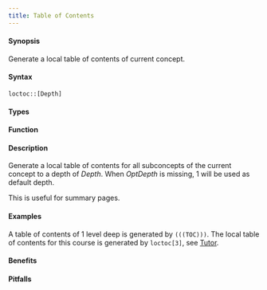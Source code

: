 ```yaml
---
title: Table of Contents
---
```


#### Synopsis

Generate a local table of contents of current concept.

#### Syntax

`loctoc::[Depth]`

#### Types

#### Function

#### Description

Generate a local table of contents for all subconcepts of the current concept to a depth of _Depth_.
When _OptDepth_ is missing, 1 will be used as default depth.

This is useful for summary pages.

#### Examples

A table of contents of 1 level deep is generated by `(((TOC)))`.
The local table of contents for this course is generated by `loctoc[3]`, see [Tutor]((Tutor)).

#### Benefits

#### Pitfalls

